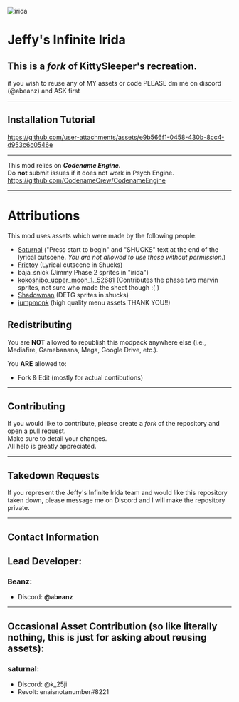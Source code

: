 ![irida](https://static.wikia.nocookie.net/fridaynightfunking/images/7/71/IridaLogo.png/revision/latest/scale-to-width/360?cb=20241214011302)

# Jeffy's Infinite Irida

This is a *fork* of KittySleeper's recreation.
---
if you wish to reuse any of MY assets or code PLEASE dm me on discord (@abeanz) and ASK first

---

## Installation Tutorial

https://github.com/user-attachments/assets/e9b566f1-0458-430b-8cc4-d953c6c0546e

---

This mod relies on ***Codename Engine.***  
Do **not** submit issues if it does not work in Psych Engine.  
https://github.com/CodenameCrew/CodenameEngine  

---

# Attributions
This mod uses assets which were made by the following people:  
- [Saturnal](https://www.youtube.com/@saturnalmania) ("Press start to begin" and "SHUCKS" text at the end of the lyrical cutscene. *You are not allowed to use these without permission.*)
- [Frictoy](https://www.youtube.com/channel/UCroWhqwtUZ7Z_ZedIgzNDdw) (Lyrical cutscene in Shucks)
- baja_snick (Jimmy Phase 2 sprites in "irida")
- [kokoshibo_upper_moon_1._52681](https://www.youtube.com/channel/UCtNlKITpK_Sei1gSjbB7Q2A) (Contributes the phase two marvin sprites, not sure who made the sheet though :( )
- [Shadowman](https://x.com/In_The_Shadow08) (DETG sprites in shucks)
- [jumpmonk](https://www.youtube.com/channel/UCMy0Y8OryO2ygVEiEu1stwQ) (high quality menu assets THANK YOU!!)
## Redistributing

You are **NOT** allowed to republish this modpack anywhere else (i.e., Mediafire, Gamebanana, Mega, Google Drive, etc.).  

You **ARE** allowed to:  
- Fork & Edit  (mostly for actual contibutions)  

---

## Contributing

If you would like to contribute, please create a *fork* of the repository and open a pull request.  
Make sure to detail your changes.  
All help is greatly appreciated.  

---

## Takedown Requests

If you represent the Jeffy's Infinite Irida team and would like this repository taken down, please message me on Discord and I will make the repository private.

---

## Contact Information

Lead Developer:  
---
### Beanz:  
- Discord: **@abeanz**  

---

Occasional Asset Contribution (so like literally nothing, this is just for asking about reusing assets): 
---
### saturnal:  
- Discord: @k_25ji  
- Revolt: enaisnotanumber#8221  

